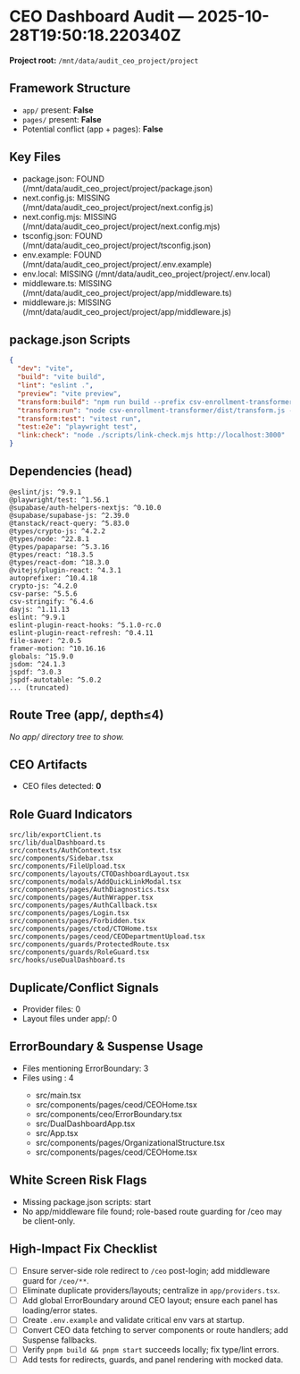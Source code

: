 # CEO Dashboard Audit — 2025-10-28T19:50:18.220340Z
**Project root:** `/mnt/data/audit_ceo_project/project`

## Framework Structure
- `app/` present: **False**
- `pages/` present: **False**
- Potential conflict (app + pages): **False**

## Key Files
- package.json: FOUND (/mnt/data/audit_ceo_project/project/package.json)
- next.config.js: MISSING (/mnt/data/audit_ceo_project/project/next.config.js)
- next.config.mjs: MISSING (/mnt/data/audit_ceo_project/project/next.config.mjs)
- tsconfig.json: FOUND (/mnt/data/audit_ceo_project/project/tsconfig.json)
- env.example: FOUND (/mnt/data/audit_ceo_project/project/.env.example)
- env.local: MISSING (/mnt/data/audit_ceo_project/project/.env.local)
- middleware.ts: MISSING (/mnt/data/audit_ceo_project/project/app/middleware.ts)
- middleware.js: MISSING (/mnt/data/audit_ceo_project/project/app/middleware.js)

## package.json Scripts
```json
{
  "dev": "vite",
  "build": "vite build",
  "lint": "eslint .",
  "preview": "vite preview",
  "transform:build": "npm run build --prefix csv-enrollment-transformer",
  "transform:run": "node csv-enrollment-transformer/dist/transform.js --input csv-enrollment-transformer/input.csv --output csv-enrollment-transformer/output.csv",
  "transform:test": "vitest run",
  "test:e2e": "playwright test",
  "link:check": "node ./scripts/link-check.mjs http://localhost:3000"
}
```

## Dependencies (head)
```
@eslint/js: ^9.9.1
@playwright/test: ^1.56.1
@supabase/auth-helpers-nextjs: ^0.10.0
@supabase/supabase-js: ^2.39.0
@tanstack/react-query: ^5.83.0
@types/crypto-js: ^4.2.2
@types/node: ^22.8.1
@types/papaparse: ^5.3.16
@types/react: ^18.3.5
@types/react-dom: ^18.3.0
@vitejs/plugin-react: ^4.3.1
autoprefixer: ^10.4.18
crypto-js: ^4.2.0
csv-parse: ^5.5.6
csv-stringify: ^6.4.6
dayjs: ^1.11.13
eslint: ^9.9.1
eslint-plugin-react-hooks: ^5.1.0-rc.0
eslint-plugin-react-refresh: ^0.4.11
file-saver: ^2.0.5
framer-motion: ^10.16.16
globals: ^15.9.0
jsdom: ^24.1.3
jspdf: ^3.0.3
jspdf-autotable: ^5.0.2
... (truncated)
```

## Route Tree (app/, depth≤4)
_No app/ directory tree to show._

## CEO Artifacts
- CEO files detected: **0**

## Role Guard Indicators
```
src/lib/exportClient.ts
src/lib/dualDashboard.ts
src/contexts/AuthContext.tsx
src/components/Sidebar.tsx
src/components/FileUpload.tsx
src/components/layouts/CTODashboardLayout.tsx
src/components/modals/AddQuickLinkModal.tsx
src/components/pages/AuthDiagnostics.tsx
src/components/pages/AuthWrapper.tsx
src/components/pages/AuthCallback.tsx
src/components/pages/Login.tsx
src/components/pages/Forbidden.tsx
src/components/pages/ctod/CTOHome.tsx
src/components/pages/ceod/CEODepartmentUpload.tsx
src/components/guards/ProtectedRoute.tsx
src/components/guards/RoleGuard.tsx
src/hooks/useDualDashboard.ts
```

## Duplicate/Conflict Signals
- Provider files: 0
- Layout files under app/: 0

## ErrorBoundary & Suspense Usage
- Files mentioning ErrorBoundary: 3
- Files using <Suspense>: 4
  - src/main.tsx
  - src/components/pages/ceod/CEOHome.tsx
  - src/components/ceo/ErrorBoundary.tsx
  - src/DualDashboardApp.tsx
  - src/App.tsx
  - src/components/pages/OrganizationalStructure.tsx
  - src/components/pages/ceod/CEOHome.tsx

## White Screen Risk Flags
- Missing package.json scripts: start
- No app/middleware file found; role-based route guarding for /ceo may be client-only.

## High-Impact Fix Checklist

- [ ] Ensure server-side role redirect to `/ceo` post-login; add middleware guard for `/ceo/**`.
- [ ] Eliminate duplicate providers/layouts; centralize in `app/providers.tsx`.
- [ ] Add global ErrorBoundary around CEO layout; ensure each panel has loading/error states.
- [ ] Create `.env.example` and validate critical env vars at startup.
- [ ] Convert CEO data fetching to server components or route handlers; add Suspense fallbacks.
- [ ] Verify `pnpm build && pnpm start` succeeds locally; fix type/lint errors.
- [ ] Add tests for redirects, guards, and panel rendering with mocked data.
